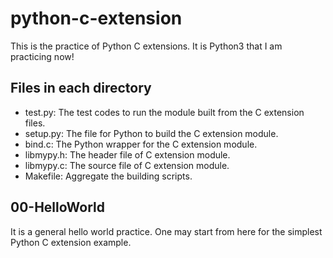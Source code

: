 # python-c-extension
This is the practice of Python C extensions.  It is Python3 that I am practicing now!

## Files in each directory
* test.py: The test codes to run the module built from the C extension files.
* setup.py: The file for Python to build the C extension module.
* bind.c: The Python wrapper for the C extension module.
* libmypy.h: The header file of C extension module.
* libmypy.c: The source file of C extension module.
* Makefile: Aggregate the building scripts.

## 00-HelloWorld
It is a general hello world practice.  One may start from here for the simplest Python C extension example.
